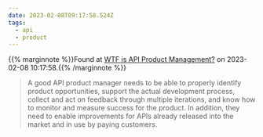 ```yaml
---
date: 2023-02-08T09:17:58.524Z
tags:
  - api
  - product
---
```

{{% marginnote %}}Found at [WTF is API Product Management?](https://blog.container-solutions.com/wtf-is-api-product-management) on 2023-02-08 10:17:58.{{% /marginnote %}}

> A good API product manager needs to be able to properly identify product opportunities, support the actual development process, collect and act on feedback through multiple iterations, and know how to monitor and measure success for the product. In addition, they need to enable improvements for APIs already released into the market and in use by paying customers.

